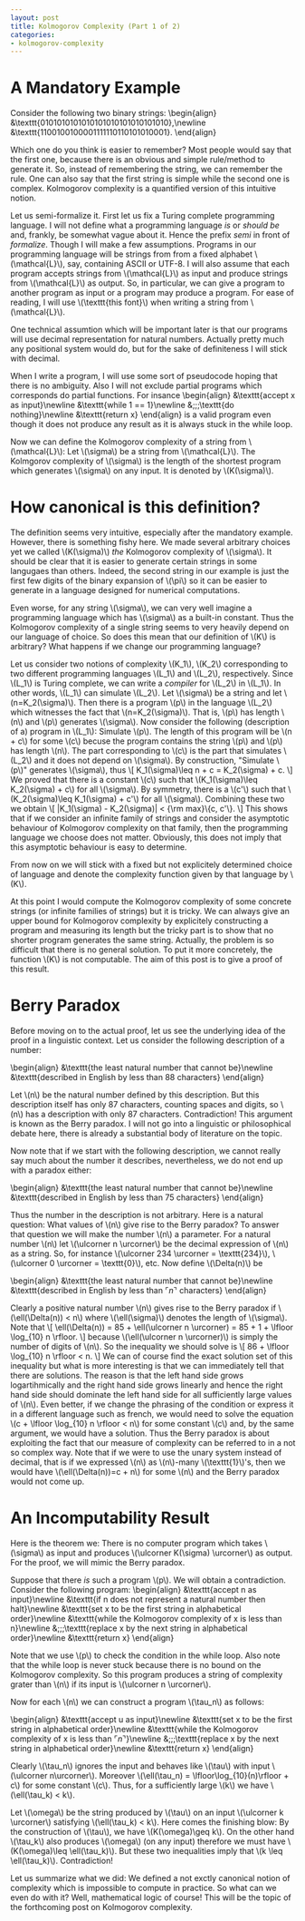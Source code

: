 ```yaml
---
layout: post
title: Kolmogorov Complexity (Part 1 of 2)
categories:
- kolmogorov-complexity
---
```


# A Mandatory Example

Consider the following two binary strings:
\begin{align}
&\texttt{0101010101010101010101010101010},\newline
&\texttt{1100100100001111110110101010001}.
\end{align}

Which one do you think is easier to remember? Most people would say that the first one, because
there is an obvious and simple rule/method to generate it. So, instead of remembering the string,
we can remember the rule. One can also say that the first string is simple while the second one is
complex. Kolmogorov complexity is a quantified version of this intuitive notion.

Let us semi-formalize it. First let us fix a Turing complete programming language. I will not define what a programming
language *is* or *should be* and, frankly, be somewhat vague about it. Hence the prefix *semi* in front of
*formalize*. Though I will make a few assumptions. Programs in our programming language will be strings
from from a fixed alphabet \\(\mathcal{L}\\), say, containing ASCII or UTF-8. I will also assume that each program
accepts strings from \\(\mathcal{L}\\) as input and produce strings from \\(\mathcal{L}\\) as output. So,
in particular, we can give a program to another program as input or a program may produce a program. For ease
of reading, I will use \\(\texttt{this font}\\) when writing a string from \\(\mathcal{L}\\).

One technical assumtion which will be important later is that our programs will use decimal representation
for natural numbers. Actually pretty much any positional system would do, but for the sake of definiteness
I will stick with decimal.

When I write a program, I will use some sort of pseudocode hoping that there is no ambiguity. Also I will
not exclude partial programs which corresponds do partial functions. For insance
\begin{align}
&\texttt{accept x as input}\newline
&\texttt{while 1 == 1}\newline
&\;\;\;\texttt{do nothing}\newline
&\texttt{return x}
\end{align}
is a valid program even though it does not produce any result as it is always stuck in the while loop.

Now we can define the Kolmogorov complexity of a string from \\(\mathcal{L}\\): Let \\(\sigma\\) be a string
from \\(\mathcal{L}\\). The Kolmgorov complexity of \\(\sigma\\) is the length of the shortest program which
generates \\(\sigma\\) on any input. It is denoted by \\(K(\sigma)\\).

# How canonical is this definition?

The definition seems very intuitive, especially after the mandatory example. However, there is something fishy here.
We made several arbitrary choices yet we called \\(K(\sigma)\\) *the* Kolmogorov complexity of \\(\sigma\\). It should
be clear that it is easier to generate certain strings in some langugaes than others. Indeed, the second string in our
example is just the first few digits of the binary expansion of \\(\pi\\) so it can be easier to generate in a language
designed for numerical computations.

Even worse, for any string \\(\sigma\\), we can very well imagine a programming language which has \\(\sigma\\) as a built-in
constant. Thus the Kolmogorov complexity of a single string seems to very heavily depend on our language of choice. So
does this mean that our definition of \\(K\\) is arbitrary? What happens if we change our programming language?

Let us consider two notions of complexity \\(K_1\\), \\(K_2\\) corresponding
to two different programming languages \\(L_1\\) and \\(L_2\\), respectively. Since \\(L_1\\) is Turing complete, we can write a
*compiler* for \\(L_2\\) in \\(L_1\\). In other words, \\(L_1\\) can simulate \\(L_2\\). Let \\(\sigma\\) be a string and
let \\(n=K_2(\sigma)\\). Then there is a program \\(p\\) in the language \\(L_2\\) which witnesses the fact that \\(n=K_2(\sigma)\\).
That is, \\(p\\) has length \\(n\\) and \\(p\\) generates \\(\sigma\\). Now consider the following (description of a) program in \\(L_1\\):
Simulate \\(p\\). The length of this program will be \\(n + c\\) for some \\(c\\) becuse the program contains the string \\(p\\) and
\\(p\\) has length \\(n\\). The part corresponding to \\(c\\) is the part that simulates \\(L_2\\) and it does not depend on \\(\sigma\\).
By construction, "Simulate \\(p\\)" generates \\(\sigma\\), thus
\\[
  K_1(\sigma)\leq n + c = K_2(\sigma) + c.
\\]
We proved that there is a constant \\(c\\) such that \\(K_1(\sigma)\leq K_2(\sigma) + c\\) for all \\(\sigma\\). By symmetry,
there is a \\(c'\\) such that \\(K_2(\sigma)\leq K_1(\sigma) + c'\\) for all \\(\sigma\\). Combining these two we obtain
\\[
  |K_1(\sigma) - K_2(\sigma)| < {\rm max}\\{c, c'\\}.
\\]
This shows that if we consider an infinite family of strings and consider the asymptotic behaviour of Kolmogorov complexity
on that family, then the programming language we choose does not matter. Obviously, this does not imply that this asymptotic
behaviour is easy to determine.

From now on we will stick with a fixed but not explicitely determined choice of language and denote the complexity function
given by that language by \\(K\\).

At this point I would compute the Kolmogorov complexity of some concrete strings (or infinite families of strings) but it is tricky.
We can always give an upper bound for Kolmogorov complexity by explicitely constructing a program and measuring its length
but the tricky part is to show that no shorter program generates the same string. Actually, the problem is so difficult that
there is no general solution. To put it more concretely, the function  \\(K\\) is not computable. The aim of this post is to
give a proof of this result.

# Berry Paradox

Before moving on to the actual proof, let us see the underlying idea of the proof in a linguistic context. Let us consider the following
description of a number:

\begin{align}
&\texttt{the least natural number that cannot be}\newline
&\texttt{described in English by less than 88 characters}
\end{align}

Let \\(n\\) be the natural number defined by this description. But this description itself has only 87 characters, counting
spaces and digits, so \\(n\\) has a description with only 87 characters. Contradiction! This argument is known as the Berry
paradox. I will not go into a linguistic or philosophical debate here, there is already a substantial body of literature on the topic.

Now note that if we start with the following description, we cannot really say much about the number it describes,
nevertheless, we do not end up with a paradox either:

\begin{align}
&\texttt{the least natural number that cannot be}\newline
&\texttt{described in English by less than 75 characters}
\end{align}

Thus the number in the description is not arbitrary. Here is a natural question: What values of \\(n\\) give rise to the Berry paradox?
To answer that question we will make the number \\(n\\) a parameter. For a natural number \\(n\\) let \\(\ulcorner n \urcorner\\) be the
decimal expression of \\(n\\) as a string. So, for instance \\(\ulcorner 234 \urcorner = \texttt{234}\\), \\(\ulcorner 0 \urcorner = \texttt{0}\\),
etc. Now define \\(\Delta(n)\\) be

\begin{align}
&\texttt{the least natural number that cannot be}\newline
&\texttt{described in English by less than $\ulcorner n \urcorner$ characters}
\end{align}

Clearly a positive natural number \\(n\\) gives rise to the Berry paradox if \\(\ell(\Delta(n)) < n\\) where \\(\ell(\sigma)\\)
denotes the length of \\(\sigma\\). Note that
\\[
  \ell(\Delta(n)) = 85 + \ell(\ulcorner n \urcorner) = 85 + 1 + \lfloor \log_{10} n \rfloor.
\\]
because \\(\ell(\ulcorner n \urcorner)\\) is simply the number of digits of \\(n\\). So the inequality we should solve is
\\[
  86 + \lfloor \log_{10} n  \rfloor < n.
\\]
We can of course find the exact solution set of this inequality but what is more interesting is that we can immediately tell
that there are solutions. The reason is that the left hand side grows logartihmically and the right hand side grows linearly and hence
the right hand side should dominate the left hand side for all sufficiently large values of \\(n\\). Even better, if we change the
phrasing of the condition or express it in a different language such as  french, we would need to solve the equation \\(c + \lfloor \log_{10} n  \rfloor < n\\) for some constant \\(c\\) and, by the same argument, we would have a solution. Thus the Berry paradox is about exploiting the fact that our measure
of complexity can be referred to in a not so complex way. Note that if we were to use the unary system instead of decimal, that is if we expressed \\(n\\) as \\(n\\)-many \\(\texttt{1}\\)'s, then we would have \\(\ell(\Delta(n))=c + n\\) for some \\(n\\) and the Berry paradox would not come up.

# An Incomputability Result
Here is the theorem we: There is no computer program which takes \\(\sigma\\) as input and produces \\(\ulcorner K(\sigma) \urcorner\\)
as output. For the proof, we will mimic the Berry paradox.

Suppose that there *is* such a program \\(p\\). We will obtain a contradiction. Consider the following program:
\begin{align}
&\texttt{accept n as input}\newline
&\texttt{if n does not represent a natural number then halt}\newline
&\texttt{set x to be the first string in alphabetical order}\newline
&\texttt{while the Kolmogorov complexity of x is less than n}\newline
&\;\;\;\texttt{replace x by the next string in alphabetical order}\newline
&\texttt{return x}
\end{align}

Note that we use \\(p\\) to check the condition in the while loop. Also note that the while loop is never stuck because
there is no bound on the Kolmogorov complexity. So this program produces a string of complexity grater than \\(n\\) if its
input is \\(\ulcorner n \urcorner\\).

Now for each \\(n\\) we can construct a program \\(\tau_n\\) as follows:

\begin{align}
&\texttt{accept u as input}\newline
&\texttt{set x to be the first string in alphabetical order}\newline
&\texttt{while the Kolmogorov complexity of x is less than $\ulcorner n\urcorner$}\newline
&\;\;\;\texttt{replace x by the next string in alphabetical order}\newline
&\texttt{return x}
\end{align}

Clearly \\(\tau_n\\) ignores the input and behaves like \\(\tau\\) with input \\(\ulcorner n\urcorner\\). Moreover
\\(\ell(\tau_n) = \lfloor\log_{10}(n)\rfloor + c\\) for some constant \\(c\\). Thus, for a sufficiently large \\(k\\) we have \\(\ell(\tau_k) < k\\).

Let \\(\omega\\) be the string produced by \\(\\tau\\) on an input \\(\ulcorner k \urcorner\\) satisfying \\(\ell(\tau_k) < k\\). Here comes the finishing blow: By the construction of \\(\tau\\), we have \\(K(\omega)\geq k\\). On the other hand \\(\tau_k\\) also produces \\(\omega\\) (on any input) therefore we must have \\(K(\omega)\leq \ell(\tau_k)\\). But these two inequalities imply that \\(k \leq \ell(\tau_k)\\). Contradiction!

Let us summarize what we did: We defined a not exctly canonical notion of complexity which is impossible to compute in practice. So what can we even do with it? Well, mathematical logic of course! This will be the topic of the forthcoming post on Kolmogorov complexity.


